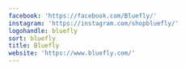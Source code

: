 ```yaml
---
facebook: 'https://facebook.com/Bluefly/'
instagram: 'https://instagram.com/shopbluefly/'
logohandle: bluefly
sort: bluefly
title: Bluefly
website: 'https://www.bluefly.com/'
---
```

